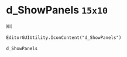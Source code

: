 # d_ShowPanels `15x10`
<img src="/img/d_ShowPanels.png" width=15 height=10>

``` CSharp
EditorGUIUtility.IconContent("d_ShowPanels")
```
```
d_ShowPanels
```
